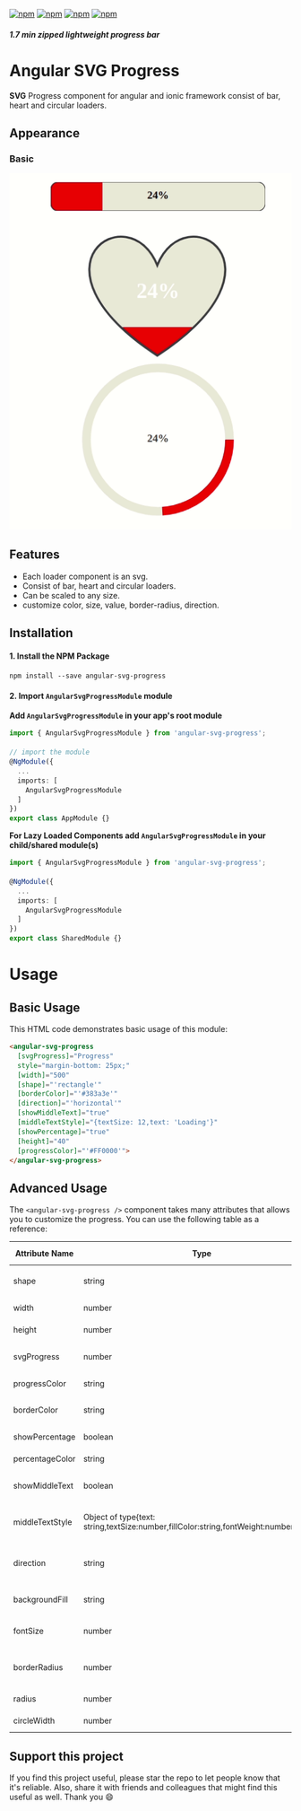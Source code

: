 [![npm](https://img.shields.io/npm/l/angular-svg-progress.svg)](https://www.npmjs.com/package/angular-svg-progress)
[![npm](https://img.shields.io/npm/v/angular-svg-progress.svg?style=flat-square)](https://www.npmjs.com/package/angular-svg-progress)
[![npm](https://badgen.net/npm/dm/angular-svg-progress)](https://www.npmjs.com/package/angular-svg-progress)
[![npm](https://badgen.net/bundlephobia/minzip/angular-svg-progress)](https://www.npmjs.com/package/angular-svg-progress)
##### 1.7 min zipped lightweight progress bar

# Angular SVG Progress
**SVG** Progress component for angular and ionic framework consist of bar, heart and circular loaders.

## Appearance ##

### Basic ###
  <img src="./src/assets/angular-svg-loader.gif" alt="Appearence">

## Features
- Each loader component is an svg.
- Consist of bar, heart and circular loaders.
- Can be scaled to any size.
- customize color, size, value, border-radius, direction.

## Installation

#### 1. Install the NPM Package
```
npm install --save angular-svg-progress
```

#### 2. Import `AngularSvgProgressModule` module

**Add `AngularSvgProgressModule` in your app's root module**
```typescript
import { AngularSvgProgressModule } from 'angular-svg-progress';

// import the module
@NgModule({
  ...
  imports: [
    AngularSvgProgressModule
  ]
})
export class AppModule {}
```

**For Lazy Loaded Components add `AngularSvgProgressModule` in your child/shared module(s)**
```typescript
import { AngularSvgProgressModule } from 'angular-svg-progress';

@NgModule({
  ...
  imports: [
    AngularSvgProgressModule
  ]
})
export class SharedModule {}
```

# Usage

## Basic Usage
This HTML code demonstrates basic usage of this module:

```html
<angular-svg-progress
  [svgProgress]="Progress"
  style="margin-bottom: 25px;"
  [width]="500"
  [shape]="'rectangle'"
  [borderColor]="'#383a3e'"
  [direction]="'horizontal'"
  [showMiddleText]="true"
  [middleTextStyle]="{textSize: 12,text: 'Loading'}"
  [showPercentage]="true"
  [height]="40"
  [progressColor]="'#FF0000'">
</angular-svg-progress>
```

## Advanced Usage
The `<angular-svg-progress />` component takes many attributes that allows you to customize the progress. You can use the following table as a reference:

| Attribute Name | Type | Description | Default Value |
| --- | --- | --- | --- |
| shape | string | Shape of progress component. [bar, heart, circle] | rectangle |
| width | number | Total width in numbers(pixel) | 100 |
| height | number | Total height in numbers(pixel) | 100 |
| svgProgress | number | Dynamic progress value(in percentage) | NA |
| progressColor | string | Color of the progress indicator | red |
| borderColor | string | Color of the svg progress component border | black |
| showPercentage | boolean | To show the progress value | false |
| percentageColor | string | Progress value text color | black |
| showMiddleText | boolean | To show static text in the middle of the loader | false |
| middleTextStyle | Object of type{text: string,textSize:number,fillColor:string,fontWeight:number/string} | style object for static text in the middle of the loader | null |
| direction | string | Direction in which progress indicator grows. [horizontal,vertical] | horizontal |
| backgroundFill | string | background color of the component svg | #eee8dc |
| fontSize | number | Font size of the progress value text(pixel) | 15 |
| borderRadius | number | Border radius for the svg component [only for shape bar] | 10 |
| radius | number | Radius of the circular progress | 50 |
| circleWidth | number | Width of the circular disk | 15 |



## Support this project
If you find this project useful, please star the repo to let people know that it's reliable. Also, share it with friends and colleagues that might find this useful as well. Thank you :smile:
